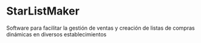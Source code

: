 # StarListMaker
Software para facilitar la gestión de ventas y creación de listas de compras dinámicas en diversos establecimientos
